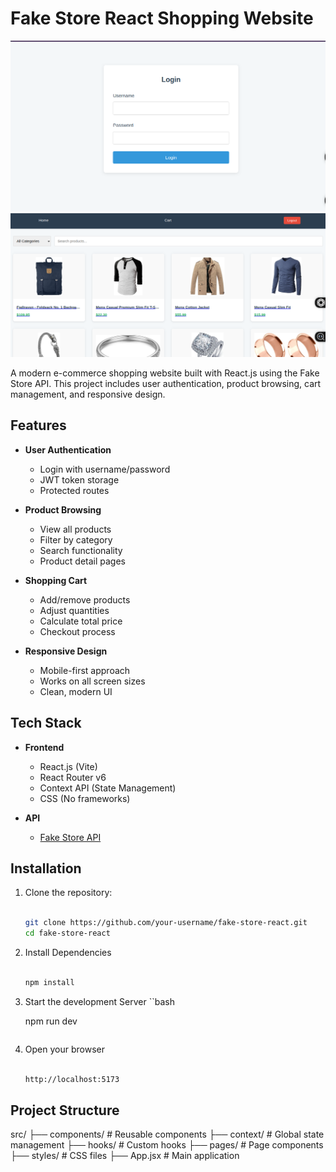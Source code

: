 # Fake Store React Shopping Website

![Project Screenshot](./src//assets/shop1.png) 
![Project Screenshot](./src//assets/shot2.png) 

A modern e-commerce shopping website built with React.js using the Fake Store API. This project includes user authentication, product browsing, cart management, and responsive design.

## Features

- **User Authentication**
  - Login with username/password
  - JWT token storage
  - Protected routes

- **Product Browsing**
  - View all products
  - Filter by category
  - Search functionality
  - Product detail pages

- **Shopping Cart**
  - Add/remove products
  - Adjust quantities
  - Calculate total price
  - Checkout process

- **Responsive Design**
  - Mobile-first approach
  - Works on all screen sizes
  - Clean, modern UI

## Tech Stack

- **Frontend**
  - React.js (Vite)
  - React Router v6
  - Context API (State Management)
  - CSS (No frameworks)

- **API**
  - [Fake Store API](https://fakestoreapi.com)

## Installation

1. Clone the repository:
   ```bash
   
   git clone https://github.com/your-username/fake-store-react.git
   cd fake-store-react

   ```

2. Install Dependencies
   ```bash
   
   npm install

   ```

3. Start the development Server
   ``bash
   
   npm run dev

   ```

5. Open your browser
   ```bash
   
   http://localhost:5173

   ```

## Project Structure

src/
├── components/       # Reusable components
├── context/          # Global state management
├── hooks/            # Custom hooks
├── pages/            # Page components
├── styles/           # CSS files
├── App.jsx           # Main application

